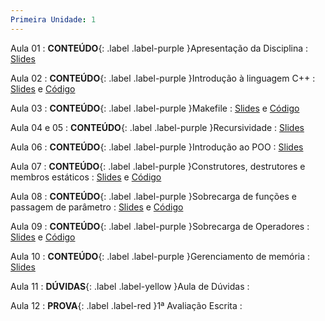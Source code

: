 ```yaml
---
Primeira Unidade: 1
---
```


Aula 01
: **CONTEÚDO**{: .label .label-purple }Apresentação da Disciplina
  : [Slides](assets/aulas/aula_01.pdf)

Aula 02
: **CONTEÚDO**{: .label .label-purple }Introdução à linguagem C++
  : [Slides](assets/aulas/aula_02.pdf) e [Código](assets/aulas/aula2-codigos.rar)

Aula 03
: **CONTEÚDO**{: .label .label-purple }Makefile
  : [Slides](assets/aulas/aula_03.pdf) e [Código](assets/aulas/aula3-codigos.rar)

Aula 04 e 05
: **CONTEÚDO**{: .label .label-purple }Recursividade
  : [Slides](assets/aulas/aula_04_e_05.pdf)

Aula 06
: **CONTEÚDO**{: .label .label-purple }Introdução ao POO
  : [Slides](assets/aulas/aula_06.pdf)

Aula 07
: **CONTEÚDO**{: .label .label-purple }Construtores, destrutores e membros estáticos
  : [Slides](assets/aulas/aula_07.pdf) e [Código](assets/aulas/aula7-codigos.zip)

Aula 08
: **CONTEÚDO**{: .label .label-purple }Sobrecarga de funções e passagem de parâmetro
  : [Slides](assets/aulas/aula_08.pdf) e [Código](assets/aulas/aula8-codigos.zip)

Aula 09
: **CONTEÚDO**{: .label .label-purple }Sobrecarga de Operadores
  : [Slides](assets/aulas/aula_09.pdf) e [Código](assets/aulas/aula9-codigos.zip)

Aula 10
: **CONTEÚDO**{: .label .label-purple }Gerenciamento de memória
  : [Slides](assets/aulas/aula_10.pdf)

Aula 11
: **DÚVIDAS**{: .label .label-yellow }Aula de Dúvidas
  : 

Aula 12
: **PROVA**{: .label .label-red }1ª Avaliação Escrita
  : 
